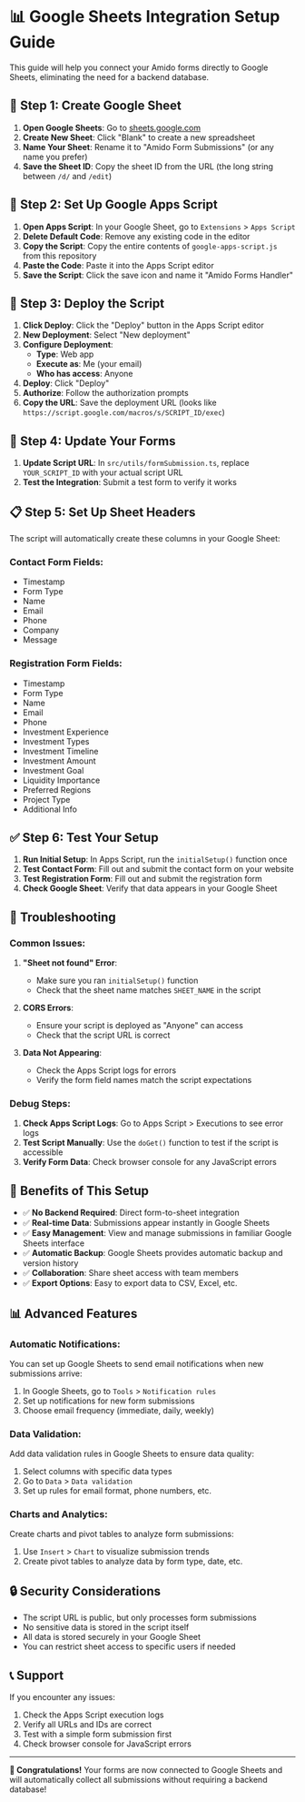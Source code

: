 # 📊 Google Sheets Integration Setup Guide

This guide will help you connect your Amido forms directly to Google Sheets, eliminating the need for a backend database.

## 🚀 **Step 1: Create Google Sheet**

1. **Open Google Sheets**: Go to [sheets.google.com](https://sheets.google.com)
2. **Create New Sheet**: Click "Blank" to create a new spreadsheet
3. **Name Your Sheet**: Rename it to "Amido Form Submissions" (or any name you prefer)
4. **Save the Sheet ID**: Copy the sheet ID from the URL (the long string between `/d/` and `/edit`)

## 🔧 **Step 2: Set Up Google Apps Script**

1. **Open Apps Script**: In your Google Sheet, go to `Extensions` > `Apps Script`
2. **Delete Default Code**: Remove any existing code in the editor
3. **Copy the Script**: Copy the entire contents of `google-apps-script.js` from this repository
4. **Paste the Code**: Paste it into the Apps Script editor
5. **Save the Script**: Click the save icon and name it "Amido Forms Handler"

## 🚀 **Step 3: Deploy the Script**

1. **Click Deploy**: Click the "Deploy" button in the Apps Script editor
2. **New Deployment**: Select "New deployment"
3. **Configure Deployment**:
   - **Type**: Web app
   - **Execute as**: Me (your email)
   - **Who has access**: Anyone
4. **Deploy**: Click "Deploy"
5. **Authorize**: Follow the authorization prompts
6. **Copy the URL**: Save the deployment URL (looks like `https://script.google.com/macros/s/SCRIPT_ID/exec`)

## 🔗 **Step 4: Update Your Forms**

1. **Update Script URL**: In `src/utils/formSubmission.ts`, replace `YOUR_SCRIPT_ID` with your actual script URL
2. **Test the Integration**: Submit a test form to verify it works

## 📋 **Step 5: Set Up Sheet Headers**

The script will automatically create these columns in your Google Sheet:

### **Contact Form Fields:**
- Timestamp
- Form Type
- Name
- Email
- Phone
- Company
- Message

### **Registration Form Fields:**
- Timestamp
- Form Type
- Name
- Email
- Phone
- Investment Experience
- Investment Types
- Investment Timeline
- Investment Amount
- Investment Goal
- Liquidity Importance
- Preferred Regions
- Project Type
- Additional Info

## ✅ **Step 6: Test Your Setup**

1. **Run Initial Setup**: In Apps Script, run the `initialSetup()` function once
2. **Test Contact Form**: Fill out and submit the contact form on your website
3. **Test Registration Form**: Fill out and submit the registration form
4. **Check Google Sheet**: Verify that data appears in your Google Sheet

## 🔧 **Troubleshooting**

### **Common Issues:**

1. **"Sheet not found" Error**:
   - Make sure you ran `initialSetup()` function
   - Check that the sheet name matches `SHEET_NAME` in the script

2. **CORS Errors**:
   - Ensure your script is deployed as "Anyone" can access
   - Check that the script URL is correct

3. **Data Not Appearing**:
   - Check the Apps Script logs for errors
   - Verify the form field names match the script expectations

### **Debug Steps:**

1. **Check Apps Script Logs**: Go to Apps Script > Executions to see error logs
2. **Test Script Manually**: Use the `doGet()` function to test if the script is accessible
3. **Verify Form Data**: Check browser console for any JavaScript errors

## 🎯 **Benefits of This Setup**

- ✅ **No Backend Required**: Direct form-to-sheet integration
- ✅ **Real-time Data**: Submissions appear instantly in Google Sheets
- ✅ **Easy Management**: View and manage submissions in familiar Google Sheets interface
- ✅ **Automatic Backup**: Google Sheets provides automatic backup and version history
- ✅ **Collaboration**: Share sheet access with team members
- ✅ **Export Options**: Easy to export data to CSV, Excel, etc.

## 📊 **Advanced Features**

### **Automatic Notifications:**
You can set up Google Sheets to send email notifications when new submissions arrive:

1. In Google Sheets, go to `Tools` > `Notification rules`
2. Set up notifications for new form submissions
3. Choose email frequency (immediate, daily, weekly)

### **Data Validation:**
Add data validation rules in Google Sheets to ensure data quality:

1. Select columns with specific data types
2. Go to `Data` > `Data validation`
3. Set up rules for email format, phone numbers, etc.

### **Charts and Analytics:**
Create charts and pivot tables to analyze form submissions:

1. Use `Insert` > `Chart` to visualize submission trends
2. Create pivot tables to analyze data by form type, date, etc.

## 🔒 **Security Considerations**

- The script URL is public, but only processes form submissions
- No sensitive data is stored in the script itself
- All data is stored securely in your Google Sheet
- You can restrict sheet access to specific users if needed

## 📞 **Support**

If you encounter any issues:

1. Check the Apps Script execution logs
2. Verify all URLs and IDs are correct
3. Test with a simple form submission first
4. Check browser console for JavaScript errors

---

**🎉 Congratulations!** Your forms are now connected to Google Sheets and will automatically collect all submissions without requiring a backend database!

